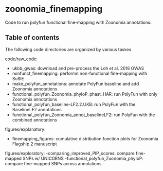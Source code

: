 # zoonomia_finemapping
Code to run polyfun functional fine-mapping with Zoonomia annotations.

## Table of contents
The following code directories are organized by various taskes

code/raw_code:
- ukbb_gwas: download and pre-process the Loh et al. 2018 GWAS
- nonfunct_finemapping: performn non-functional fine-mapping with SuSIE
- make_polyfun_annotations: annotate PolyFun baseline and add Zoonomia annotations
- functional_polyfun_Zoonomia_phyloP_phast_HAR: run PolyFun with only Zoonomia annotations
- functional_polyfun_baseline-LF2.2.UKB: run PolyFun with the BaselineLF2 annotations
- functional_polyfun_Zoonomia_annot_baselineLF2: run PolyFun with the combined annotations

figures/explanatory:
- finemapping_figures: cumulative distribution function plots for Zoonomia Flagship 2 manuscript

figures/exploratory:
-comparing_improved_PIP_scores: compare fine-mapped SNPs w/ UNICORNS
-functional_polyfun_Zoonomia_phyloP: compare fine-mapped SNPs across annotations
